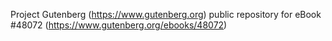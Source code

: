 Project Gutenberg (https://www.gutenberg.org) public repository for eBook #48072 (https://www.gutenberg.org/ebooks/48072)
